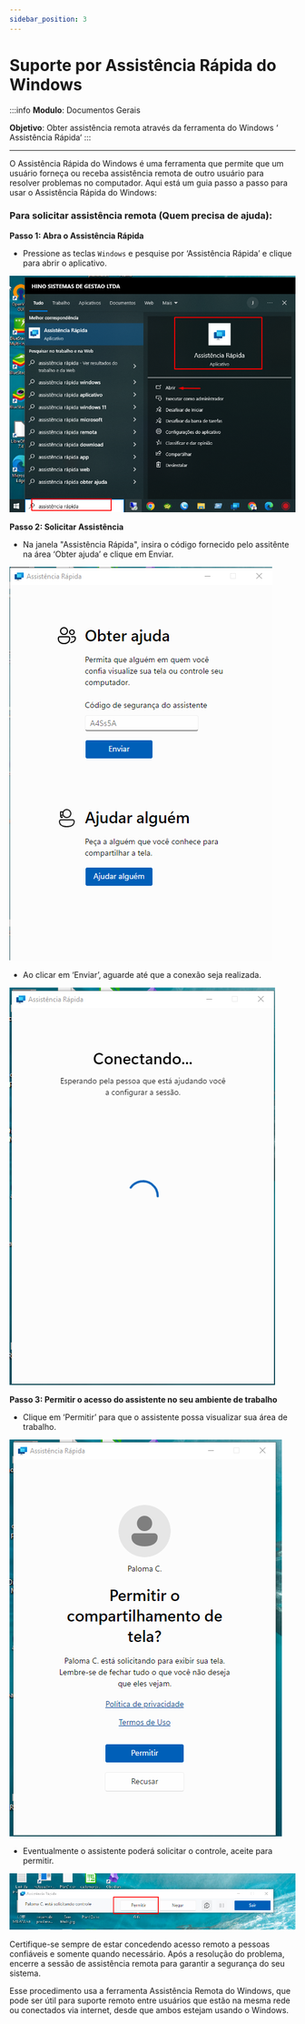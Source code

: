 ```yaml
---
sidebar_position: 3
---
```


# Suporte por Assistência Rápida do Windows

:::info
**Modulo**: Documentos Gerais

**Objetivo**: Obter assistência remota através da ferramenta do Windows ‘ Assistência Rápida‘
:::

---

O Assistência Rápida do Windows é uma ferramenta que permite que um usuário forneça ou receba assistência remota de outro usuário para resolver problemas no computador. Aqui está um guia passo a passo para usar o Assistência Rápida do Windows:

### Para solicitar assistência remota (Quem precisa de ajuda):

**Passo 1: Abra o Assistência Rápida**

- Pressione as teclas `Windows` e pesquise por ‘Assistência Rápida’ e clique para abrir o aplicativo.

![suporte-assistencia-rapida](../img/suporte-assistencia-rapida/suporte-assistencia-rapida.png)

**Passo 2: Solicitar Assistência**

- Na janela "Assistência Rápida", insira o código fornecido pelo assitênte na área ‘Obter ajuda’ e clique em Enviar.

![suporte-assistencia-rapida-1](../img/suporte-assistencia-rapida/suporte-assistencia-rapida-1.png)

- Ao clicar em ‘Enviar’, aguarde até que a conexão seja realizada.

![suporte-assistencia-rapida-2](../img/suporte-assistencia-rapida/suporte-assistencia-rapida-2.png)

**Passo 3: Permitir o acesso do assistente no seu ambiente de trabalho**

- Clique em ‘Permitir’ para que o assistente possa visualizar sua área de trabalho.

![suporte-assistencia-rapida-3](../img/suporte-assistencia-rapida/suporte-assistencia-rapida-3.png)

- Eventualmente o assistente poderá solicitar o controle, aceite para permitir.

![suporte-assistencia-rapida-4](../img/suporte-assistencia-rapida/suporte-assistencia-rapida-4.png)

Certifique-se sempre de estar concedendo acesso remoto a pessoas confiáveis e somente quando necessário. Após a resolução do problema, encerre a sessão de assistência remota para garantir a segurança do seu sistema.

Esse procedimento usa a ferramenta Assistência Remota do Windows, que pode ser útil para suporte remoto entre usuários que estão na mesma rede ou conectados via internet, desde que ambos estejam usando o Windows.